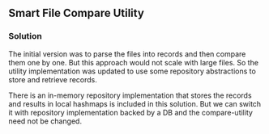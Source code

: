 ## Smart File Compare Utility

### Solution
The initial version was to parse the files into records and then compare them one by one. But this approach would not scale with large files.
So the utility implementation was updated to use some repository abstractions to store and retrieve records.

There is an in-memory repository implementation that stores the records and results in local hashmaps is included in this solution. 
But we can switch it with repository implementation backed by a DB and the compare-utility need not be changed.
